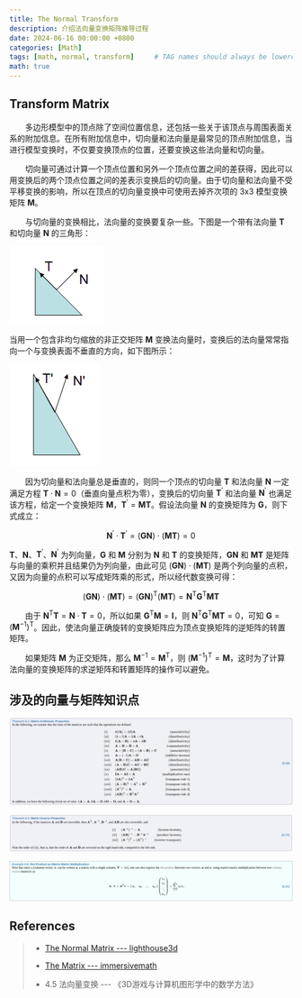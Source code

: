 ```yaml
---
title: The Normal Transform
description: 介绍法向量变换矩阵推导过程
date: 2024-06-16 00:00:00 +0800
categories: [Math]
tags: [math, normal, transform]     # TAG names should always be lowercase
math: true
---
```


## Transform Matrix
&emsp;&emsp;多边形模型中的顶点除了空间位置信息，还包括一些关于该顶点与周围表面关系的附加信息。在所有附加信息中，切向量和法向量是最常见的顶点附加信息，当进行模型变换时，不仅要变换顶点的位置，还要变换这些法向量和切向量。

&emsp;&emsp;切向量可通过计算一个顶点位置和另外一个顶点位置之间的差获得，因此可以用变换后的两个顶点位置之间的差表示变换后的切向量。由于切向量和法向量不受平移变换的影响，所以在顶点的切向量变换中可使用去掉齐次项的 3x3 模型变换矩阵 $\mathbf{M}$。

&emsp;&emsp;与切向量的变换相比，法向量的变换要复杂一些。下图是一个带有法向量 $\mathbf{T}$ 和切向量 $\mathbf{N}$ 的三角形：

![Before Transform](/assets/images/Math-TheNormalTransform-1-BeforeTransform.png)

当用一个包含非均匀缩放的非正交矩阵 $\mathbf{M}$ 变换法向量时，变换后的法向量常常指向一个与变换表面不垂直的方向，如下图所示：

![After Nonuniform Transform](/assets/images/Math-TheNormalTransform-2-AfterNonuniformTransform.png)

&emsp;&emsp;因为切向量和法向量总是垂直的，则同一个顶点的切向量 $\mathbf{T}$ 和法向量 $\mathbf{N}$ 一定满足方程 $\mathbf{T} \cdot \mathbf{N}=0$（垂直向量点积为零），变换后的切向量 $\mathbf{T}^{\prime}$ 和法向量 $\mathbf{N}^{\prime}$ 也满足该方程，给定一个变换矩阵 $\mathbf{M}$，$\mathbf{T}^{\prime}=\mathbf{MT}$。假设法向量 $\mathbf{N}$ 的变换矩阵为 $\mathbf{G}$，则下式成立：

$$
\mathbf{N}^{\prime} \cdot \mathbf{T}^{\prime}=(\mathbf{GN}) \cdot (\mathbf{MT})=0
$$

$\mathbf{T}$、$\mathbf{N}$、$\mathbf{T}^{\prime}$、$\mathbf{N}^{\prime}$ 为列向量，$\mathbf{G}$ 和 $\mathbf{M}$ 分别为 $\mathbf{N}$ 和 $\mathbf{T}$ 的变换矩阵，$\mathbf{GN}$ 和 $\mathbf{MT}$ 是矩阵与向量的乘积并且结果仍为列向量，由此可见 $(\mathbf{GN}) \cdot (\mathbf{MT})$ 是两个列向量的点积，又因为向量的点积可以写成矩阵乘的形式，所以经代数变换可得：

$$
(\mathbf{GN}) \cdot (\mathbf{MT})=(\mathbf{GN})^{\mathrm{T}}(\mathbf{MT})=\mathbf{N}^{\mathrm{T}}\mathbf{G}^{\mathrm{T}}\mathbf{MT}
$$

&emsp;&emsp;由于 $\mathbf{N}^{\mathrm{T}}\mathbf{T}=\mathbf{N} \cdot \mathbf{T}=0$，所以如果 $\mathbf{G}^{\mathrm{T}}\mathbf{M}=\mathbf{I}$，则 $\mathbf{N}^{\mathrm{T}}\mathbf{G}^{\mathrm{T}}\mathbf{MT}=0$，可知 $\mathbf{G}=(\mathbf{M}^{-1})^{\mathrm{T}}$。因此，使法向量正确旋转的变换矩阵应为顶点变换矩阵的逆矩阵的转置矩阵。

&emsp;&emsp;如果矩阵 $\mathbf{M}$ 为正交矩阵，那么 $\mathbf{M}^{-1}=\mathbf{M}^{\mathrm{T}}$，则 $(\mathbf{M}^{-1})^{\mathrm{T}}=\mathbf{M}$，这时为了计算法向量的变换矩阵的求逆矩阵和转置矩阵的操作可以避免。


## 涉及的向量与矩阵知识点

![Matrix Arithmetic Properties](/assets/images/Math-TheNormalTransform-3-MatrixArithmeticProperties.png)

![Matrix Inverse Properties](/assets/images/Math-TheNormalTransform-4-MatrixInverseProperties.png)

![Dot Product as Matrix-Matrix Multiplication](/assets/images/Math-TheNormalTransform-5-DotProductasMatrixMatrixMultiplication.png)


## References
>
> * [The Normal Matrix --- lighthouse3d](http://www.lighthouse3d.com/tutorials/glsl-12-tutorial/the-normal-matrix)
>
> * [The Matrix --- immersivemath](https://immersivemath.com/ila/ch06_matrices/ch06.html)
>
> * 4.5 法向量变换 --- 《3D游戏与计算机图形学中的数学方法》
